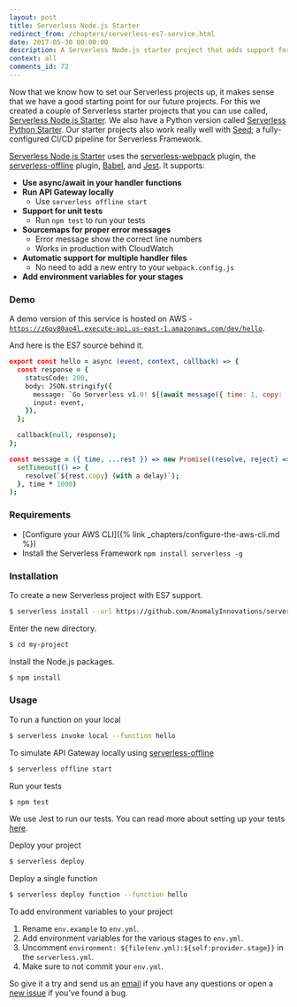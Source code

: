 ```yaml
---
layout: post
title: Serverless Node.js Starter
redirect_from: /chapters/serverless-es7-service.html
date: 2017-05-30 00:00:00
description: A Serverless Node.js starter project that adds support for ES6/ES7 async/await methods and unit tests to your Serverless Framework project.
context: all
comments_id: 72
---
```


Now that we know how to set our Serverless projects up, it makes sense that we have a good starting point for our future projects. For this we created a couple of Serverless starter projects that you can use called, [Serverless Node.js Starter](https://github.com/AnomalyInnovations/serverless-nodejs-starter). We also have a Python version called [Serverless Python Starter](https://github.com/AnomalyInnovations/serverless-python-starter). Our starter projects also work really well with [Seed](https://seed.run); a fully-configured CI/CD pipeline for Serverless Framework.

[Serverless Node.js Starter](https://github.com/AnomalyInnovations/serverless-nodejs-starter) uses the [serverless-webpack](https://github.com/serverless-heaven/serverless-webpack) plugin, the [serverless-offline](https://github.com/dherault/serverless-offline) plugin, [Babel](https://babeljs.io), and [Jest](https://facebook.github.io/jest/). It supports:

- **Use async/await in your handler functions**
- **Run API Gateway locally**
  - Use `serverless offline start`
- **Support for unit tests**
  - Run `npm test` to run your tests
- **Sourcemaps for proper error messages**
  - Error message show the correct line numbers
  - Works in production with CloudWatch
- **Automatic support for multiple handler files**
  - No need to add a new entry to your `webpack.config.js`
- **Add environment variables for your stages**

### Demo

A demo version of this service is hosted on AWS - [`https://z6pv80ao4l.execute-api.us-east-1.amazonaws.com/dev/hello`](https://z6pv80ao4l.execute-api.us-east-1.amazonaws.com/dev/hello).

And here is the ES7 source behind it.

``` coffee
export const hello = async (event, context, callback) => {
  const response = {
    statusCode: 200,
    body: JSON.stringify({
      message: `Go Serverless v1.0! ${(await message({ time: 1, copy: 'Your function executed successfully!'}))}`,
      input: event,
    }),
  };

  callback(null, response);
};

const message = ({ time, ...rest }) => new Promise((resolve, reject) => 
  setTimeout(() => {
    resolve(`${rest.copy} (with a delay)`);
  }, time * 1000)
);
```

### Requirements

- [Configure your AWS CLI]({% link _chapters/configure-the-aws-cli.md %})
- Install the Serverless Framework `npm install serverless -g`

### Installation

To create a new Serverless project with ES7 support.

``` bash
$ serverless install --url https://github.com/AnomalyInnovations/serverless-nodejs-starter --name my-project
```

Enter the new directory.

``` bash
$ cd my-project
```

Install the Node.js packages.

``` bash
$ npm install
```

### Usage

To run a function on your local

``` bash
$ serverless invoke local --function hello
```

To simulate API Gateway locally using [serverless-offline](https://github.com/dherault/serverless-offline)

``` bash
$ serverless offline start
```

Run your tests

``` bash
$ npm test
```

We use Jest to run our tests. You can read more about setting up your tests [here](https://facebook.github.io/jest/docs/en/getting-started.html#content).

Deploy your project

``` bash
$ serverless deploy
```

Deploy a single function

``` bash
$ serverless deploy function --function hello
```

To add environment variables to your project

1. Rename `env.example` to `env.yml`.
2. Add environment variables for the various stages to `env.yml`.
3. Uncomment `environment: ${file(env.yml):${self:provider.stage}}` in the `serverless.yml`.
4. Make sure to not commit your `env.yml`.

So give it a try and send us an [email](mailto:contact@anoma.ly) if you have any questions or open a [new issue](https://github.com/AnomalyInnovations/serverless-nodejs-starter/issues/new) if you've found a bug.


